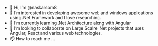 - 👋 Hi, I’m @naskarsom8
- 👀 I’m interested in developing awesome web and windows applications using .Net Framework and I love researching.
- 🌱 I’m currently learning .Net Architecture along with Angular
- 💞️ I’m looking to collaborate on Large Scalre .Net projects that uses Angular, React and various web technologies.
- 📫 How to reach me ...

<!---
naskarsom8/naskarsom8 is a ✨ special ✨ repository because its `README.md` (this file) appears on your GitHub profile.
You can click the Preview link to take a look at your changes.
--->
